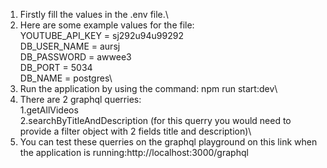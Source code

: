 1. Firstly fill the values in the .env file.\
2. Here are some example values for the file:\
  YOUTUBE_API_KEY = sj292u94u99292\
  DB_USER_NAME = aursj\
  DB_PASSWORD = awwee3\
  DB_PORT = 5034\
  DB_NAME = postgres\
3. Run the application by using the command: npm run start:dev\
4. There are 2 graphql querries:\
  1.getAllVideos\
  2.searchByTitleAndDescription (for this querry you would need to provide a filter object with 2 fields title and description)\
5. You can test these querries on the graphql playground on this link when the application is running:http://localhost:3000/graphql